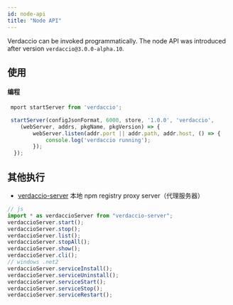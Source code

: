 ```yaml
---
id: node-api
title: "Node API"
---
```

Verdaccio can be invoked programmatically. The node API was introduced after version `verdaccio@3.0.0-alpha.10`.

## 使用

#### 编程

```js
 mport startServer from 'verdaccio';   

 startServer(configJsonFormat, 6000, store, '1.0.0', 'verdaccio',
    (webServer, addrs, pkgName, pkgVersion) => {
        webServer.listen(addr.port || addr.path, addr.host, () => {
            console.log('verdaccio running');
        });
  });
```

## 其他执行

* [verdaccio-server](https://github.com/boringame/verdaccio-server) 本地 npm registry proxy server（代理服务器）

```js
// js
import * as verdaccioServer from "verdaccio-server";
verdaccioServer.start();
verdaccioServer.stop();
verdaccioServer.list();
verdaccioServer.stopAll();
verdaccioServer.show();
verdaccioServer.cli();
// windows .net2
verdaccioServer.serviceInstall();
verdaccioServer.serviceUninstall();
verdaccioServer.serviceStart();
verdaccioServer.serviceStop();
verdaccioServer.serviceRestart();
```